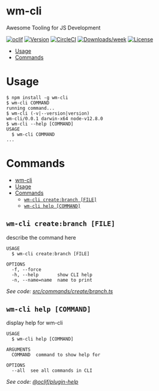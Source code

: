 wm-cli
======

Awesome Tooling for JS Development

[![oclif](https://img.shields.io/badge/cli-oclif-brightgreen.svg)](https://oclif.io)
[![Version](https://img.shields.io/npm/v/wm-cli.svg)](https://npmjs.org/package/wm-cli)
[![CircleCI](https://circleci.com/gh/wmadfaa/wm-cli/tree/master.svg?style=shield)](https://circleci.com/gh/wmadfaa/wm-cli/tree/master)
[![Downloads/week](https://img.shields.io/npm/dw/wm-cli.svg)](https://npmjs.org/package/wm-cli)
[![License](https://img.shields.io/npm/l/wm-cli.svg)](https://github.com/wmadfaa/wm-cli/blob/master/package.json)

<!-- toc -->
* [Usage](#usage)
* [Commands](#commands)
<!-- tocstop -->
# Usage
<!-- usage -->
```sh-session
$ npm install -g wm-cli
$ wm-cli COMMAND
running command...
$ wm-cli (-v|--version|version)
wm-cli/0.0.1 darwin-x64 node-v12.8.0
$ wm-cli --help [COMMAND]
USAGE
  $ wm-cli COMMAND
...
```
<!-- usagestop -->
# Commands
<!-- commands -->
- [wm-cli](#wm-cli)
- [Usage](#usage)
- [Commands](#commands)
  - [`wm-cli create:branch [FILE]`](#wm-cli-createbranch-file)
  - [`wm-cli help [COMMAND]`](#wm-cli-help-command)

## `wm-cli create:branch [FILE]`

describe the command here

```
USAGE
  $ wm-cli create:branch [FILE]

OPTIONS
  -f, --force
  -h, --help       show CLI help
  -n, --name=name  name to print
```

_See code: [src/commands/create/branch.ts](https://github.com/wmadfaa/wm-cli/blob/v0.0.1/src/commands/create/branch.ts)_

## `wm-cli help [COMMAND]`

display help for wm-cli

```
USAGE
  $ wm-cli help [COMMAND]

ARGUMENTS
  COMMAND  command to show help for

OPTIONS
  --all  see all commands in CLI
```

_See code: [@oclif/plugin-help](https://github.com/oclif/plugin-help/blob/v2.2.1/src/commands/help.ts)_
<!-- commandsstop -->
